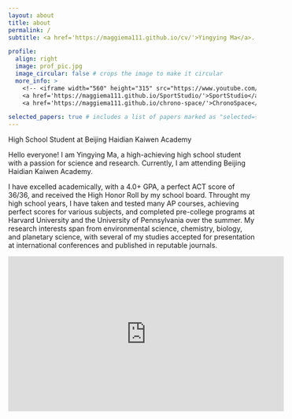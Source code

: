 ```yaml
---
layout: about
title: about
permalink: /
subtitle: <a href='https://maggiema111.github.io/cv/'>Yingying Ma</a>. Beijing, China

profile:
  align: right
  image: prof_pic.jpg
  image_circular: false # crops the image to make it circular
  more_info: >
    <!-- <iframe width="560" height="315" src="https://www.youtube.com/embed/2R5w4_TBlYU" frameborder="0" allow="accelerometer; autoplay; clipboard-write; encrypted-media; gyroscope; picture-in-picture" allowfullscreen></iframe> -->
    <a href='https://maggiema111.github.io/SportStudio/'>SportStudio</a>
    <a href='https://maggiema111.github.io/chrono-space/'>ChronoSpace</a>

selected_papers: true # includes a list of papers marked as "selected={true}"
---
```

High School Student at Beijing Haidian Kaiwen Academy

Hello everyone! I am Yingying Ma, a high-achieving high school student with a passion for science and research. Currently, I am attending Beijing Haidian Kaiwen Academy.

I have excelled academically, with a 4.0+ GPA, a perfect ACT score of 36/36, and received the High Honor Roll by my school board. Throught my high school years, I have taken and tested many AP courses, achieving perfect scores for various subjects, and completed pre-college programs at Harvard University and the University of Pennsylvania over the summer. My research interests span from environmental science, chemistry, biology, and planetary science, with several of my studies accepted for presentation at international conferences and published in reputable journals.

<iframe width="560" height="315" src="https://www.youtube.com/embed/2R5w4_TBlYU" frameborder="0" allow="accelerometer; autoplay; clipboard-write; encrypted-media; gyroscope; picture-in-picture" allowfullscreen></iframe>

<!-- 1 change the intro
2 add some hyperlinks
3 put links under prof_pic
4 get prof_pic
5 introduce works -->
